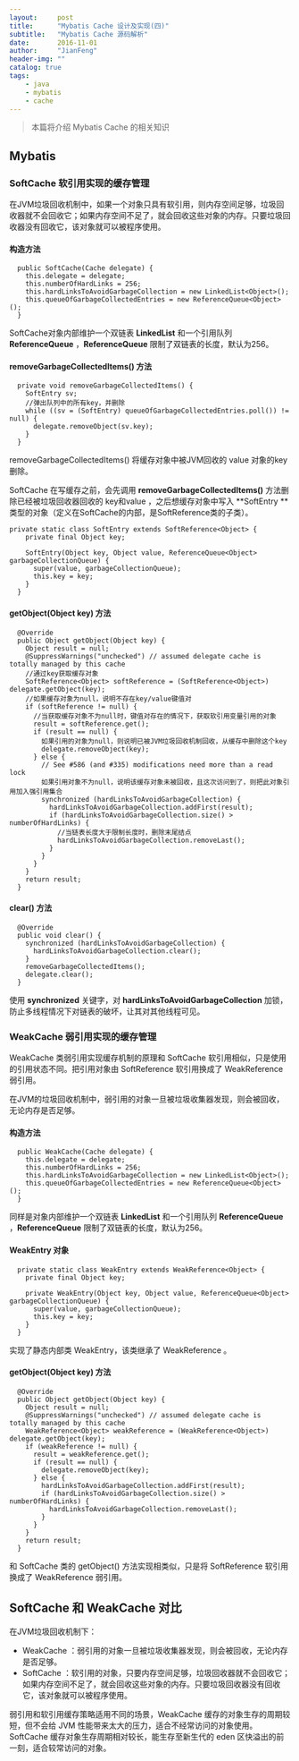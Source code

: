 ```yaml
---
layout:     post
title:      "Mybatis Cache 设计及实现(四)"
subtitle:   "Mybatis Cache 源码解析"
date:       2016-11-01
author:     "JianFeng"
header-img: ""
catalog: true
tags:
    - java
    - mybatis
    - cache
---
```


> 本篇将介绍 Mybatis Cache 的相关知识

## Mybatis

### SoftCache 软引用实现的缓存管理

在JVM垃圾回收机制中，如果一个对象只具有软引用，则内存空间足够，垃圾回收器就不会回收它；如果内存空间不足了，就会回收这些对象的内存。只要垃圾回收器没有回收它，该对象就可以被程序使用。

#### 构造方法

	  public SoftCache(Cache delegate) {
	    this.delegate = delegate;
	    this.numberOfHardLinks = 256;
	    this.hardLinksToAvoidGarbageCollection = new LinkedList<Object>();
	    this.queueOfGarbageCollectedEntries = new ReferenceQueue<Object>();
	  }
SoftCache对象内部维护一个双链表 **LinkedList** 和一个引用队列 **ReferenceQueue** ，**ReferenceQueue** 限制了双链表的长度，默认为256。

#### removeGarbageCollectedItems() 方法

	  private void removeGarbageCollectedItems() {
	    SoftEntry sv;
		//弹出队列中的所有key，并删除
	    while ((sv = (SoftEntry) queueOfGarbageCollectedEntries.poll()) != null) {
	      delegate.removeObject(sv.key);
	    }
	  }

removeGarbageCollectedItems() 将缓存对象中被JVM回收的 value 对象的key删除。

SoftCache 在写缓存之前，会先调用 **removeGarbageCollectedItems()** 方法删除已经被垃圾回收器回收的 key和value ，之后想缓存对象中写入 **SoftEntry **类型的对象（定义在SoftCache的内部，是SoftReference类的子类）。

	private static class SoftEntry extends SoftReference<Object> {
	    private final Object key;
	
	    SoftEntry(Object key, Object value, ReferenceQueue<Object> garbageCollectionQueue) {
	      super(value, garbageCollectionQueue);
	      this.key = key;
	    }
	  }


#### getObject(Object key) 方法


	  @Override
	  public Object getObject(Object key) {
	    Object result = null;
	    @SuppressWarnings("unchecked") // assumed delegate cache is totally managed by this cache
        //通过key获取缓存对象
	    SoftReference<Object> softReference = (SoftReference<Object>) delegate.getObject(key);
        //如果缓存对象为null，说明不存在key/value键值对
	    if (softReference != null) {
          //当获取缓存对象不为null时，键值对存在的情况下，获取软引用变量引用的对象
	      result = softReference.get();
	      if (result == null) {
            如果引用的对象为null，则说明已被JVM垃圾回收机制回收，从缓存中删除这个key
	        delegate.removeObject(key);
	      } else {
	        // See #586 (and #335) modifications need more than a read lock 
            如果引用对象不为null，说明该缓存对象未被回收，且这次访问到了，则把此对象引用加入强引用集合
	        synchronized (hardLinksToAvoidGarbageCollection) {
	          hardLinksToAvoidGarbageCollection.addFirst(result);
	          if (hardLinksToAvoidGarbageCollection.size() > numberOfHardLinks) {
                //当链表长度大于限制长度时，删除末尾结点
	            hardLinksToAvoidGarbageCollection.removeLast();
	          }
	        }
	      }
	    }
	    return result;
	  }

#### clear() 方法

	  @Override
	  public void clear() {
	    synchronized (hardLinksToAvoidGarbageCollection) {
	      hardLinksToAvoidGarbageCollection.clear();
	    }
	    removeGarbageCollectedItems();
	    delegate.clear();
	  }

使用 **synchronized** 关键字，对 **hardLinksToAvoidGarbageCollection** 加锁，防止多线程情况下对链表的破坏，让其对其他线程可见。

### WeakCache 弱引用实现的缓存管理

WeakCache 类弱引用实现缓存机制的原理和 SoftCache 软引用相似，只是使用的引用状态不同。把引用对象由 SoftReference 软引用换成了 WeakReference 弱引用。

在JVM的垃圾回收机制中，弱引用的对象一旦被垃圾收集器发现，则会被回收，无论内存是否足够。

#### 构造方法

	  public WeakCache(Cache delegate) {
	    this.delegate = delegate;
	    this.numberOfHardLinks = 256;
	    this.hardLinksToAvoidGarbageCollection = new LinkedList<Object>();
	    this.queueOfGarbageCollectedEntries = new ReferenceQueue<Object>();
	  }

同样是对象内部维护一个双链表 **LinkedList** 和一个引用队列 **ReferenceQueue** ，**ReferenceQueue** 限制了双链表的长度，默认为256。


#### WeakEntry 对象

	  private static class WeakEntry extends WeakReference<Object> {
	    private final Object key;
	
	    private WeakEntry(Object key, Object value, ReferenceQueue<Object> garbageCollectionQueue) {
	      super(value, garbageCollectionQueue);
	      this.key = key;
	    }
	  }

实现了静态内部类 WeakEntry，该类继承了 WeakReference 。


#### getObject(Object key) 方法


	  @Override
	  public Object getObject(Object key) {
	    Object result = null;
	    @SuppressWarnings("unchecked") // assumed delegate cache is totally managed by this cache
	    WeakReference<Object> weakReference = (WeakReference<Object>) delegate.getObject(key);
	    if (weakReference != null) {
	      result = weakReference.get();
	      if (result == null) {
	        delegate.removeObject(key);
	      } else {
	        hardLinksToAvoidGarbageCollection.addFirst(result);
	        if (hardLinksToAvoidGarbageCollection.size() > numberOfHardLinks) {
	          hardLinksToAvoidGarbageCollection.removeLast();
	        }
	      }
	    }
	    return result;
	  }

和 SoftCache 类的 getObject() 方法实现相类似，只是将 SoftReference 软引用换成了 WeakReference 弱引用。

## SoftCache 和 WeakCache 对比

在JVM垃圾回收机制下：

- WeakCache ：弱引用的对象一旦被垃圾收集器发现，则会被回收，无论内存是否足够。
- SoftCache ：软引用的对象，只要内存空间足够，垃圾回收器就不会回收它；如果内存空间不足了，就会回收这些对象的内存。只要垃圾回收器没有回收它，该对象就可以被程序使用。

弱引用和软引用缓存策略适用不同的场景，WeakCache 缓存的对象生存的周期较短，但不会给 JVM 性能带来太大的压力，适合不经常访问的对象使用。SoftCache 缓存对象生存周期相对较长，能生存至新生代的 eden 区快溢出的前一刻，适合较常访问的对象。